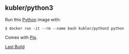 ## kubler/python3

Run this [Python][] image with:

    $ docker run -it --rm --name bash kubler/python3 python

Comes with [Pip][].

[Last Build][packages]

[Python]: https://www.python.org/
[Pip]: https://github.com/pypa/pip
[packages]: PACKAGES.md
